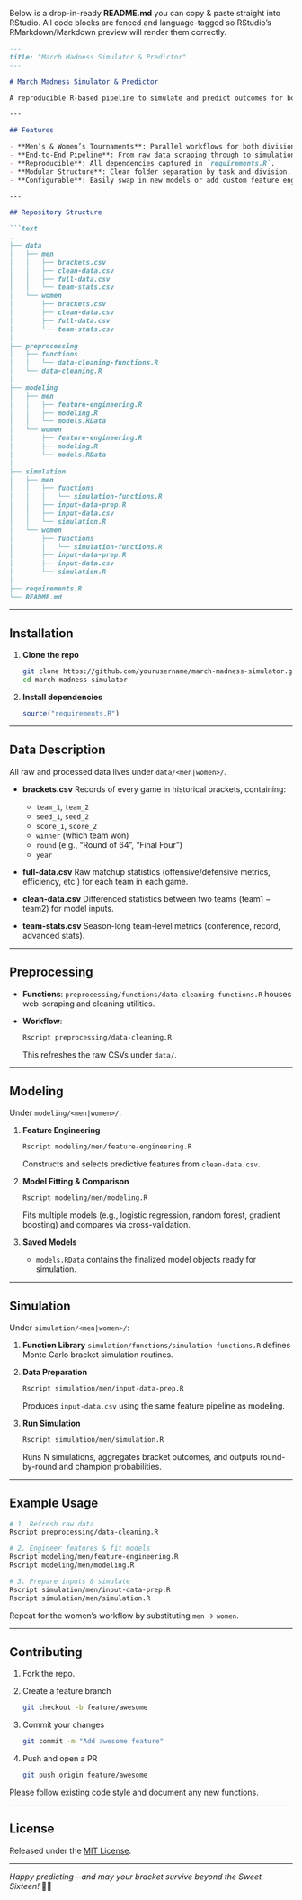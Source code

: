 Below is a drop-in-ready **README.md** you can copy & paste straight into RStudio. All code blocks are fenced and language-tagged so RStudio’s RMarkdown/Markdown preview will render them correctly.

````markdown
---
title: "March Madness Simulator & Predictor"
---

# March Madness Simulator & Predictor

A reproducible R-based pipeline to simulate and predict outcomes for both Men’s and Women’s March Madness tournaments. This repository ingests historical data, cleans and preprocesses it, engineers predictive features, fits and compares statistical and machine learning models, and then runs Monte Carlo–style simulations to forecast the upcoming year’s bracket.

---

## Features

- **Men’s & Women’s Tournaments**: Parallel workflows for both divisions.  
- **End-to-End Pipeline**: From raw data scraping through to simulation.  
- **Reproducible**: All dependencies captured in `requirements.R`.  
- **Modular Structure**: Clear folder separation by task and division.  
- **Configurable**: Easily swap in new models or add custom feature engineering.  

---

## Repository Structure

```text
.
├── data
│   ├── men
│   │   ├── brackets.csv
│   │   ├── clean-data.csv
│   │   ├── full-data.csv
│   │   └── team-stats.csv
│   └── women
│       ├── brackets.csv
│       ├── clean-data.csv
│       ├── full-data.csv
│       └── team-stats.csv
│
├── preprocessing
│   ├── functions
│   │   └── data-cleaning-functions.R
│   └── data-cleaning.R
│
├── modeling
│   ├── men
│   │   ├── feature-engineering.R
│   │   ├── modeling.R
│   │   └── models.RData
│   └── women
│       ├── feature-engineering.R
│       ├── modeling.R
│       └── models.RData
│
├── simulation
│   ├── men
│   │   ├── functions
│   │   │   └── simulation-functions.R
│   │   ├── input-data-prep.R
│   │   ├── input-data.csv
│   │   └── simulation.R
│   └── women
│       ├── functions
│       │   └── simulation-functions.R
│       ├── input-data-prep.R
│       ├── input-data.csv
│       └── simulation.R
│
├── requirements.R
└── README.md
````

---

## Installation

1. **Clone the repo**

   ```bash
   git clone https://github.com/yourusername/march-madness-simulator.git
   cd march-madness-simulator
   ```

2. **Install dependencies**

   ```r
   source("requirements.R")
   ```

---

## Data Description

All raw and processed data lives under `data/<men|women>/`.

* **brackets.csv**
  Records of every game in historical brackets, containing:

  * `team_1`, `team_2`
  * `seed_1`, `seed_2`
  * `score_1`, `score_2`
  * `winner` (which team won)
  * `round` (e.g., “Round of 64”, “Final Four”)
  * `year`

* **full-data.csv**
  Raw matchup statistics (offensive/defensive metrics, efficiency, etc.) for each team in each game.

* **clean-data.csv**
  Differenced statistics between two teams (team1 − team2) for model inputs.

* **team-stats.csv**
  Season-long team-level metrics (conference, record, advanced stats).

---

## Preprocessing

* **Functions**:
  `preprocessing/functions/data-cleaning-functions.R` houses web-scraping and cleaning utilities.
* **Workflow**:

  ```bash
  Rscript preprocessing/data-cleaning.R
  ```

  This refreshes the raw CSVs under `data/`.

---

## Modeling

Under `modeling/<men|women>/`:

1. **Feature Engineering**

   ```bash
   Rscript modeling/men/feature-engineering.R
   ```

   Constructs and selects predictive features from `clean-data.csv`.

2. **Model Fitting & Comparison**

   ```bash
   Rscript modeling/men/modeling.R
   ```

   Fits multiple models (e.g., logistic regression, random forest, gradient boosting) and compares via cross-validation.

3. **Saved Models**

   * `models.RData` contains the finalized model objects ready for simulation.

---

## Simulation

Under `simulation/<men|women>/`:

1. **Function Library**
   `simulation/functions/simulation-functions.R` defines Monte Carlo bracket simulation routines.

2. **Data Preparation**

   ```bash
   Rscript simulation/men/input-data-prep.R
   ```

   Produces `input-data.csv` using the same feature pipeline as modeling.

3. **Run Simulation**

   ```bash
   Rscript simulation/men/simulation.R
   ```

   Runs N simulations, aggregates bracket outcomes, and outputs round-by-round and champion probabilities.

---

## Example Usage

```bash
# 1. Refresh raw data
Rscript preprocessing/data-cleaning.R

# 2. Engineer features & fit models
Rscript modeling/men/feature-engineering.R
Rscript modeling/men/modeling.R

# 3. Prepare inputs & simulate
Rscript simulation/men/input-data-prep.R
Rscript simulation/men/simulation.R
```

Repeat for the women’s workflow by substituting `men` → `women`.

---

## Contributing

1. Fork the repo.
2. Create a feature branch

   ```bash
   git checkout -b feature/awesome
   ```
3. Commit your changes

   ```bash
   git commit -m "Add awesome feature"
   ```
4. Push and open a PR

   ```bash
   git push origin feature/awesome
   ```

Please follow existing code style and document any new functions.

---

## License

Released under the [MIT License](LICENSE).

---

*Happy predicting—and may your bracket survive beyond the Sweet Sixteen!* 🏀🎉

```
```
